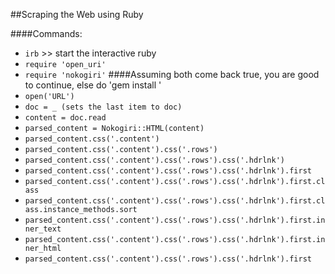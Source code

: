 ##Scraping the Web using Ruby

####Commands:
+ ```irb``` >> start the interactive ruby
+ ```require 'open_uri'```
+ ```require 'nokogiri'```
####Assuming both come back true, you are good to continue, else do 'gem install <gem name>'
+ ```open('URL')```
+ ```doc = _ (sets the last item to doc)```
+ ```content = doc.read```
+ ```parsed_content = Nokogiri::HTML(content)```
+ ```parsed_content.css('.content')```
+ ```parsed_content.css('.content').css('.rows')```
+ ```parsed_content.css('.content').css('.rows').css('.hdrlnk')```
+ ```parsed_content.css('.content').css('.rows').css('.hdrlnk').first```
+ ```parsed_content.css('.content').css('.rows').css('.hdrlnk').first.class  ```
+ ```parsed_content.css('.content').css('.rows').css('.hdrlnk').first.class.instance_methods.sort```
+ ```parsed_content.css('.content').css('.rows').css('.hdrlnk').first.inner_text```
+ ```parsed_content.css('.content').css('.rows').css('.hdrlnk').first.inner_html```
+ ```parsed_content.css('.content').css('.rows').css('.hdrlnk').first```
 
